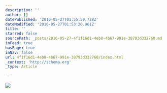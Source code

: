 ```yaml
---
description: ''
author: []
datePublished: '2016-05-27T01:55:59.728Z'
dateModified: '2016-05-27T01:53:20.961Z'
title: ''
starred: false
sourcePath: _posts/2016-05-27-4f1f16d1-4eb8-4b67-991e-38793d332760.md
inFeed: true
hasPage: true
inNav: false
url: 4f1f16d1-4eb8-4b67-991e-38793d332760/index.html
_context: 'http://schema.org'
_type: Article

---
```

![](https://the-grid-user-content.s3-us-west-2.amazonaws.com/08224080-8d7a-4e64-9ba6-6173bd201ec0.jpg)